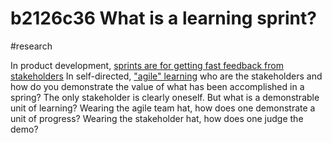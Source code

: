# b2126c36 What is a learning sprint?

#research

In product development, [sprints are for getting fast feedback from stakeholders](3ddb2bf8_sprints_are_for_fast_feedback.md)  In self-directed, ["agile" learning](961174eb_agile_learning.md) who are the stakeholders and how do you demonstrate the value of what has been accomplished in a spring? The only stakeholder is clearly oneself. But what is a demonstrable unit of learning? Wearing the agile team hat, how does one demonstrate a unit of progress? Wearing the stakeholder hat, how does one judge the demo? 